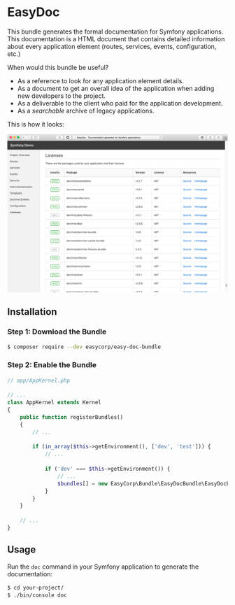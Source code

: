 EasyDoc
=======

This bundle generates the formal documentation for Symfony applications. This
documentation is a HTML document that contains detailed information about every
application element (routes, services, events, configuration, etc.)

When would this bundle be useful?

  * As a reference to look for any application element details.
  * As a document to get an overall idea of the application when adding new
    developers to the project.
  * As a deliverable to the client who paid for the application development.
  * As a *searchable* archive of legacy applications.

This is how it looks:

![EasyDoc in action](/src/Resources/doc/images/easydoc-index.png)

Installation
------------

### Step 1: Download the Bundle

```bash
$ composer require --dev easycorp/easy-doc-bundle
```

### Step 2: Enable the Bundle

```php
// app/AppKernel.php

// ...
class AppKernel extends Kernel
{
    public function registerBundles()
    {
        // ...

        if (in_array($this->getEnvironment(), ['dev', 'test'])) {
            // ...

            if ('dev' === $this->getEnvironment()) {
                // ...
                $bundles[] = new EasyCorp\Bundle\EasyDocBundle\EasyDocBundle();
            }
        }
    }

    // ...
}
```

Usage
-----

Run the `doc` command in your Symfony application to generate the documentation:

```bash
$ cd your-project/
$ ./bin/console doc
```
